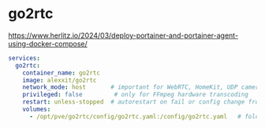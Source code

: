 # go2rtc

https://www.herlitz.io/2024/03/deploy-portainer-and-portainer-agent-using-docker-compose/
``` yaml
services:
  go2rtc:
    container_name: go2rtc
    image: alexxit/go2rtc
    network_mode: host       # important for WebRTC, HomeKit, UDP cameras
    privileged: false         # only for FFmpeg hardware transcoding
    restart: unless-stopped  # autorestart on fail or config change from WebUI
    volumes:
      - /opt/pve/go2rtc/config/go2rtc.yaml:/config/go2rtc.yaml   # folder for go2rtc.yaml file (edit from WebUI)
```